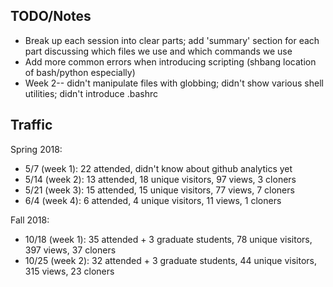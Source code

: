 TODO/Notes
----------
+ Break up each session into clear parts; add 'summary' section for each part
  discussing which files we use and which commands we use
+ Add more common errors when introducing scripting (shbang location of
  bash/python especially)
+ Week 2-- didn't manipulate files with globbing; didn't show various shell
  utilities; didn't introduce .bashrc

Traffic
-------
Spring 2018:
+ 5/7  (week 1): 22 attended, didn't know about github analytics yet
+ 5/14 (week 2): 13 attended, 18 unique visitors, 97 views, 3 cloners
+ 5/21 (week 3): 15 attended, 15 unique visitors, 77 views, 7 cloners
+ 6/4  (week 4):  6 attended, 4  unique visitors, 11 views, 1 cloners

Fall 2018:
+ 10/18 (week 1): 35 attended + 3 graduate students, 78 unique visitors,
  397 views, 37 cloners
+ 10/25 (week 2): 32 attended + 3 graduate students, 44 unique visitors,
  315 views, 23 cloners

